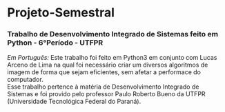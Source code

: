 # Projeto-Semestral
### Trabalho de Desenvolvimento Integrado de Sistemas feito em Python - 6°Período - UTFPR
*Em Português:* Este trabalho foi feito em Python3 em conjunto com Lucas Arceno de Lima na qual foi necessário criar um diversos algoritmos de imagem de forma que sejam eficientes, sem afetar a performace do computador.\
Esse trabalho pertence à matéria de Desenvolvimento Integrado de Sistemas e foi provido pelo professor Paulo Roberto Bueno da UTFPR (Universidade Tecnológica Federal do Paraná).
